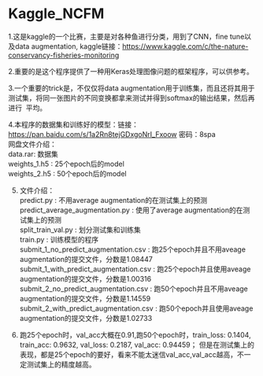 Kaggle_NCFM
===

1.这是kaggle的一个比赛，主要是对各种鱼进行分类，用到了CNN，fine tune以及data augmentation, kaggle链接：https://www.kaggle.com/c/the-nature-conservancy-fisheries-monitoring <br>

2.重要的是这个程序提供了一种用Keras处理图像问题的框架程序，可以供参考。 <br>

3.一个重要的trick是，不仅仅将data augmentation用于训练集，而且还将其用于测试集，将同一张图片的不同变换都拿来测试并得到softmax的输出结果，然后再进行
  平均。 <br>
  
4.本程序的数据集和训练好的模型：链接：https://pan.baidu.com/s/1a2Rn8tejGDxgoNrI_Fxoow 密码：8spa  <br>
     网盘文件介绍： <br>
     data.rar: 数据集 <br>
     weights_1.h5 : 25个epoch后的model <br>
     weights_2.h5 : 50个epoch后的model <br>

5. 文件介绍：<br>
    predict.py : 不用average augmentation的在测试集上的预测 <br>
    predict_average_augmentation.py : 使用了average augmentation的在测试集上的预测 <br>
    split_train_val.py : 划分测试集和训练集 <br>
    train.py : 训练模型的程序 <br>
    submit_1_no_predict_augmentation.csv : 跑25个epoch并且不用aveage augmentation的提交文件，分数是1.08447 <br>
    submit_1_with_predict_augmentation.csv : 跑25个epoch并且使用aveage augmentation的提交文件，分数是1.00316 <br>
    submit_2_no_predict_augmentation.csv : 跑50个epoch并且不用aveage augmentation的提交文件，分数是1.14559 <br>
    submit_2_with_predict_augmentation.csv : 跑50个epoch并且使用aveage augmentation的提交文件，分数是1.02733 <br>

6. 跑25个epoch时，val_acc大概在0.91,跑50个epoch时，train_loss: 0.1404, train_acc: 0.9632, val_loss: 0.2187, val_acc: 0.94459；
   但是在测试集上的表现，都是25个epoch的要好，看来不能太迷信val_acc,val_acc越高，不一定测试集上的精度越高。 <br>




